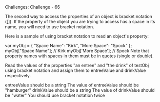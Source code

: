 Challenges: Challenge - 66

The second way to access the properties of an object is bracket notation ([]). If the property of the object you are trying to access has a space in its name, you will need to use bracket notation.

Here is a sample of using bracket notation to read an object's property:

var myObj = {
  "Space Name": "Kirk",
  "More Space": "Spock"
};
myObj["Space Name"]; // Kirk
myObj['More Space']; // Spock
Note that property names with spaces in them must be in quotes (single or double).


Read the values of the properties "an entree" and "the drink" of testObj using bracket notation and assign them to entreeValue and drinkValue respectively.


entreeValue should be a string
The value of entreeValue should be "hamburger"
drinkValue should be a string
The value of drinkValue should be "water"
You should use bracket notation twice